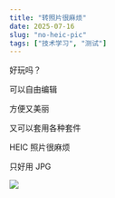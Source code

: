 ```yaml
---
title: "转照片很麻烦"
date: 2025-07-16
slug: "no-heic-pic"
tags: ["技术学习", "测试"]
---
```

好玩吗？


可以自由编辑


方便又美丽


又可以套用各种套件


HEIC 照片很麻烦


只好用 JPG


![](https://prod-files-secure.s3.us-west-2.amazonaws.com/112d0858-5090-4d34-a606-b75eb8d65fd2/39f37d4e-f5dd-41a3-b36f-d5a0ee472000/b3d17f5a-b229-44e9-b092-8cacbac287cd.png?X-Amz-Algorithm=AWS4-HMAC-SHA256&X-Amz-Content-Sha256=UNSIGNED-PAYLOAD&X-Amz-Credential=ASIAZI2LB466RBMC7JYK%2F20250724%2Fus-west-2%2Fs3%2Faws4_request&X-Amz-Date=20250724T074737Z&X-Amz-Expires=3600&X-Amz-Security-Token=IQoJb3JpZ2luX2VjEP%2F%2F%2F%2F%2F%2F%2F%2F%2F%2F%2FwEaCXVzLXdlc3QtMiJHMEUCIEuHgbsgVi5F3ufwVZxY6a%2BA7pKrXBbISCgeDdj5U7LbAiEA2QUSIZ2NBQOZo5BGOgiWdc44wqFnAvpNs1U21CddIKEq%2FwMIKBAAGgw2Mzc0MjMxODM4MDUiDJ6XV1AmPdXJVz4ilSrcA%2BdykUJvGHp0RuEvsGawvXf9xiKrVfS49d%2FxdPCylxUeBdjaV3YBq%2BTuQTZpqOrDEBvKSzwz8XtjCi5Rd%2FxBHaJlIFeEh7JKlKfsNTU9qeyW7uJmO0hha0qn3bELHHsdxwoOboJjElcV55%2FIN9CGycL2TwpemnLTIcAIKMud3DGD%2BqV%2FZ%2BwPg8uyAAsxjASfyCom2t7TNAIsFJYTcG1DojAfYEvSerh5GUz3QGmC7vSqR8KnDeVCaVZh%2BCIkD2yGj7oupboT4zJCaGXWew%2Be4rPGJMNejuRcnBfJKLGVwvV%2BSAMYyrENrxWiNI%2F3LbMjOw4FIRqW6NVOkWd4N7vyOOS5zgW3FE5IFEBru7IMQdQ4VQuS%2BiCV%2FeM1TM27QzPtA6wllI8Dwx3aKW1Ki4k%2FYuccFHxdKis%2Bn%2FK5rMp%2BAC0c5K9ZTqA1aC0R0u2uFDU3%2F3cK19RfIemh45EpzWNG6Q%2FbqU32X3ivSWLUmKvd%2F%2Bmt3bCRuGIlfNhpTEyXtYYj5AnqfRCmJk0YqrYma8cSW770Nsphqc9EgBTaRVXE%2Bm3nKs9KUxHZWDlqkZy8wVKVKFbQh4OxL%2F8OB7cymllBEDHzNnrMb0ESWnXaMYs2v%2BBoW%2FKEwAxCTvs78eCCMICrh8QGOqUB6OVZXzWXTeSXcbY1saNH9vK0OGKy%2FtbIAD2bUytzdTzuR%2FoCKVSlAsYUci%2Ft7gZEitWcI57iRevdD3ggunQwgMejMH1RSezJYhP2IsRciw1ME%2F7eXPcz8ZCIkKs5ZJrHGQ6Wn8GeHz9FvpYHCdk0XmZsgunguodF2Ul2eN2m%2BhV3GPgUHmDg%2BxnrA2UBiVRq8sm3MxT9CIzsGs2vHWs0bbB7lPHe&X-Amz-Signature=cc84b83c24bd19f9aa51f21252c832c8b4aebb8884b9954b83eb520079c59b90&X-Amz-SignedHeaders=host&x-amz-checksum-mode=ENABLED&x-id=GetObject)

